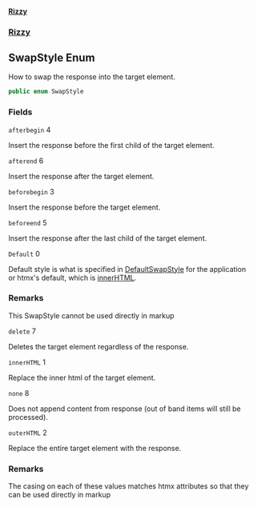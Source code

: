 #### [Rizzy](index 'index')
### [Rizzy](Rizzy 'Rizzy')

## SwapStyle Enum

How to swap the response into the target element.

```csharp
public enum SwapStyle
```
### Fields

<a name='Rizzy.SwapStyle.afterbegin'></a>

`afterbegin` 4

Insert the response before the first child of the target element.

<a name='Rizzy.SwapStyle.afterend'></a>

`afterend` 6

Insert the response after the target element.

<a name='Rizzy.SwapStyle.beforebegin'></a>

`beforebegin` 3

Insert the response before the target element.

<a name='Rizzy.SwapStyle.beforeend'></a>

`beforeend` 5

Insert the response after the last child of the target element.

<a name='Rizzy.SwapStyle.Default'></a>

`Default` 0

Default style is what is specified in [DefaultSwapStyle](Rizzy.HtmxConfig.DefaultSwapStyle 'Rizzy.HtmxConfig.DefaultSwapStyle') for the application  
or htmx's default, which is [innerHTML](Rizzy.SwapStyle#Rizzy.SwapStyle.innerHTML 'Rizzy.SwapStyle.innerHTML').

### Remarks
This SwapStyle cannot be used directly in markup

<a name='Rizzy.SwapStyle.delete'></a>

`delete` 7

Deletes the target element regardless of the response.

<a name='Rizzy.SwapStyle.innerHTML'></a>

`innerHTML` 1

Replace the inner html of the target element.

<a name='Rizzy.SwapStyle.none'></a>

`none` 8

Does not append content from response (out of band items will still be processed).

<a name='Rizzy.SwapStyle.outerHTML'></a>

`outerHTML` 2

Replace the entire target element with the response.

### Remarks
The casing on each of these values matches htmx attributes so that they can be used directly in markup